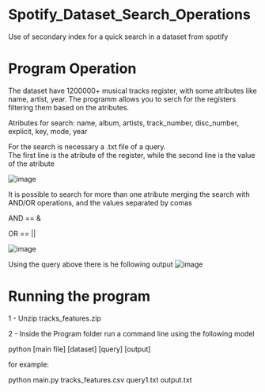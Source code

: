# Spotify_Dataset_Search_Operations
 Use of secondary index for a quick search in a dataset from spotify

# Program Operation
 The dataset have 1200000+ musical tracks register, with some atributes like name, artist, year. The programm allows you to serch for the registers filtering them based on the atributes.

 Atributes for search:
 name, album, artists, track_number, disc_number, explicit, key, mode, year

 For the search is necessary a .txt file of a query.  
 The first line is the atribute of the register, while the second line is the value of the atribute
 
 ![image](https://github.com/MaBonfim/Spotify_Dataset_Manipulation/assets/126115600/059e8b32-9422-443f-8191-6d91110c9617)

 It is possible to search for more than one atribute merging the search with AND/OR operations, and the values separated by comas
 
 AND == &
 
 OR  == ||
 
 ![image](https://github.com/MaBonfim/Spotify_Dataset_Manipulation/assets/126115600/22239eff-a47b-461c-a157-343a9f2bc396)

 Using the query above there is he following output
 ![image](https://github.com/MaBonfim/Spotify_Dataset_Manipulation/assets/126115600/05902f24-f3ef-4daa-a92d-ac1d517a9560)

# Running the program
 1 - Unzip tracks_features.zip
 
 2 - Inside the Program folder run a command line using the following model

 python [main file] [dataset] [query] [output]
 

 for example: 
 
 python main.py tracks_features.csv query1.txt output.txt

 
 
